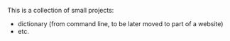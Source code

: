 This is a collection of small projects:
- dictionary (from command line, to be later moved to part of a website)
- etc.
